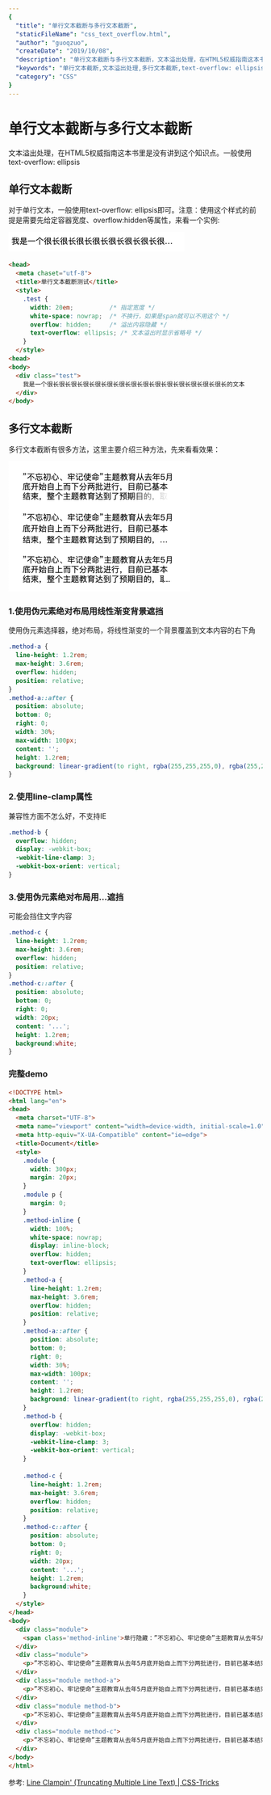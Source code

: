 ```yaml
---
{
  "title": "单行文本截断与多行文本截断",
  "staticFileName": "css_text_overflow.html",
  "author": "guoqzuo",
  "createDate": "2019/10/08",
  "description": "单行文本截断与多行文本截断，文本溢出处理，在HTML5权威指南这本书里是没有讲到这个知识点。一般使用 text-overflow: ellipsis，对于单行文本，一般使用text-overflow: ellipsis即可。注意：使用这个样式的前提是需要先给定容器宽度、overflow:hidden等属性，来看一个实例",
  "keywords": "单行文本截断,文本溢出处理,多行文本截断,text-overflow: ellipsis,line-clamp",
  "category": "CSS"
}
---
```


# 单行文本截断与多行文本截断

文本溢出处理，在HTML5权威指南这本书里是没有讲到这个知识点。一般使用 text-overflow: ellipsis

## 单行文本截断
对于单行文本，一般使用text-overflow: ellipsis即可。注意：使用这个样式的前提是需要先给定容器宽度、overflow:hidden等属性，来看一个实例:

![css_text_overflow_1.png](../../../images/blog/css/css_text_overflow_1.png)

```html
<head>
  <meta chaset="utf-8">
  <title>单行文本截断测试</title>
  <style>
    .test {
      width: 20em;          /* 指定宽度 */
      white-space: nowrap;  /* 不换行，如果是span就可以不用这个 */
      overflow: hidden;     /* 溢出内容隐藏 */
      text-overflow: ellipsis; /* 文本溢出时显示省略号 */
    }
  </style>
<head>
<body>
  <div class="test">
    我是一个很长很长很长很长很长很长很长很长很长很长很长很长很长很长很长的文本
  </div>
</body>
```

## 多行文本截断
多行文本截断有很多方法，这里主要介绍三种方法，先来看看效果：

![css_text_overflow_2.png](../../../images/blog/css/css_text_overflow_2.png)

### 1.使用伪元素绝对布局用线性渐变背景遮挡
使用伪元素选择器，绝对布局，将线性渐变的一个背景覆盖到文本内容的右下角
```css
.method-a {
  line-height: 1.2rem;
  max-height: 3.6rem;
  overflow: hidden;
  position: relative;
}
.method-a::after {
  position: absolute;
  bottom: 0;
  right: 0;
  width: 30%;
  max-width: 100px;
  content: '';
  height: 1.2rem;
  background: linear-gradient(to right, rgba(255,255,255,0), rgba(255,255,255,1) 90%);
}
```

### 2.使用line-clamp属性
兼容性方面不怎么好，不支持IE
```css 
.method-b {
  overflow: hidden;
  display: -webkit-box;
  -webkit-line-clamp: 3;
  -webkit-box-orient: vertical;
}
```

### 3.使用伪元素绝对布局用...遮挡
可能会挡住文字内容
```css
.method-c {
  line-height: 1.2rem;
  max-height: 3.6rem;
  overflow: hidden;
  position: relative;
}
.method-c::after {
  position: absolute;
  bottom: 0;
  right: 0;
  width: 20px;
  content: '...';
  height: 1.2rem;
  background:white;
}
```

### 完整demo

```html
<!DOCTYPE html>
<html lang="en">
<head>
  <meta charset="UTF-8">
  <meta name="viewport" content="width=device-width, initial-scale=1.0">
  <meta http-equiv="X-UA-Compatible" content="ie=edge">
  <title>Document</title>
  <style>
    .module {
      width: 300px;
      margin: 20px;
    }
    .module p {
      margin: 0;
    }
    .method-inline {
      width: 100%;
      white-space: nowrap;
      display: inline-block;
      overflow: hidden;
      text-overflow: ellipsis;
    }
    .method-a {
      line-height: 1.2rem;
      max-height: 3.6rem;
      overflow: hidden;
      position: relative;
    }
    .method-a::after {
      position: absolute;
      bottom: 0;
      right: 0;
      width: 30%;
      max-width: 100px;
      content: '';
      height: 1.2rem;
      background: linear-gradient(to right, rgba(255,255,255,0), rgba(255,255,255,1) 90%);
    }
    .method-b {
      overflow: hidden;
      display: -webkit-box;
      -webkit-line-clamp: 3;
      -webkit-box-orient: vertical;
    }

    .method-c {
      line-height: 1.2rem;
      max-height: 3.6rem;
      overflow: hidden;
      position: relative;
    }
    .method-c::after {
      position: absolute;
      bottom: 0;
      right: 0;
      width: 20px;
      content: '...';
      height: 1.2rem;
      background:white;
    }
  </style>
</head>
<body>
  <div class="module">
    <span class='method-inline'>单行隐藏：”不忘初心、牢记使命”主题教育从去年5月底开始自上而下分两批进行，目前已基本结束，整个主题教育达到了预期目的，取得了重大成果：各级党组织</span>
  </div>
  <div class="module">
    <p>”不忘初心、牢记使命”主题教育从去年5月底开始自上而下分两批进行，目前已基本结束，整个主题教育达到了预期目的，取得了重大成果：各级党组织和广大党员、干部深入学习实践习近平新时代中国特色社会主义思想</p>
  </div>
  <div class="module method-a">
    <p>”不忘初心、牢记使命”主题教育从去年5月底开始自上而下分两批进行，目前已基本结束，整个主题教育达到了预期目的，取得了重大成果：各级党组织和广大党员、干部深入学习实践习近平新时代中国特色社会主义思想</p>
  </div>
  <div class="module method-b">
    <p>”不忘初心、牢记使命”主题教育从去年5月底开始自上而下分两批进行，目前已基本结束，整个主题教育达到了预期目的，取得了重大成果：各级党组织和广大党员、干部深入学习实践习近平新时代中国特色社会主义思想</p>
  </div>
  <div class="module method-c">
    <p>”不忘初心、牢记使命”主题教育从去年5月底开始自上而下分两批进行，目前已基本结束，整个主题教育达到了预期目的，取得了重大成果：各级党组织和广大党员、干部深入学习实践习近平新时代中国特色社会主义思想</p>
  </div>
</body>
</html>
```

参考: [Line Clampin' (Truncating Multiple Line Text) | CSS-Tricks](https://css-tricks.com/line-clampin/)